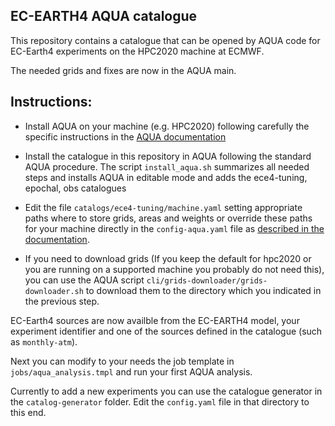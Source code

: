 ## EC-EARTH4 AQUA catalogue

This repository contains a catalogue that can be opened by AQUA code for EC-Earth4 experiments on the HPC2020 machine at ECMWF.

The needed grids and fixes are now in the AQUA main.

Instructions:
-------------

- Install AQUA on your machine (e.g. HPC2020) following carefully the specific instructions in the [AQUA documentation](https://aqua.readthedocs.io/en/latest/installation.html)

- Install the catalogue in this repository in AQUA following the standard AQUA procedure. 
  The script ``install_aqua.sh`` summarizes all needed steps and installs AQUA in editable mode and adds the ece4-tuning, epochal, obs catalogues

- Edit the file ``catalogs/ece4-tuning/machine.yaml`` setting appropriate paths where to store grids, areas and weights or override these paths for your machine directly in the ``config-aqua.yaml`` file as [described in the documentation](https://aqua.readthedocs.io/en/latest/advanced_topics.html#set-up-the-configuration-file).

- If you need to download grids (If you keep the default for hpc2020 or you are running on
  a supported machine you probably do not need this), you can use the AQUA script 
  ``cli/grids-downloader/grids-downloader.sh`` to download them to the directory which you indicated in the previous step.

EC-Earth4 sources are now availble from the EC-EARTH4 model, your experiment identifier and one of the sources defined in the catalogue (such as ``monthly-atm``).

Next you can modify to your needs the job template in ``jobs/aqua_analysis.tmpl`` and run your first AQUA analysis.

Currently to add a new experiments you can use the catalogue generator in the ``catalog-generator`` folder. Edit the `config.yaml` file in that directory to this end.



